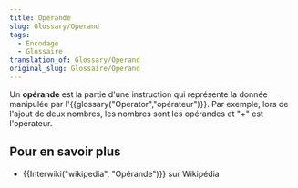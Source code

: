 ```yaml
---
title: Opérande
slug: Glossary/Operand
tags:
  - Encodage
  - Glossaire
translation_of: Glossary/Operand
original_slug: Glossaire/Operand
---
```

Un **opérande** est la partie d'une instruction qui représente la donnée manipulée par l'{{glossary("Operator","opérateur")}}. Par exemple, lors de l'ajout de deux nombres, les nombres sont les opérandes et "+" est l'opérateur.

## Pour en savoir plus

- {{Interwiki("wikipedia", "Opérande")}} sur Wikipédia
